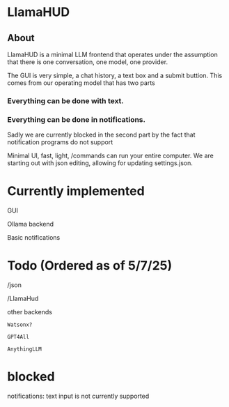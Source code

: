 # LlamaHUD
## About
LlamaHUD is a minimal LLM frontend that operates under the assumption that there is one conversation, one model, one provider.

The GUI is very simple, a chat history, a text box and a submit buttion. This comes from our operating model that has two parts

### Everything can be done with text.
### Everything can be done in notifications.

Sadly we are currently blocked in the second part by the fact that notification programs do not support 

Minimal UI, fast, light, /commands can run your entire computer. We are starting out with json editing, allowing for updating settings.json.

# Currently implemented
GUI

Ollama backend

Basic notifications

# Todo (Ordered as of 5/7/25)
/json

/LlamaHud

other backends

    Watsonx?
    
    GPT4All
    
    AnythingLLM

# blocked
notifications: text input is not currently supported
